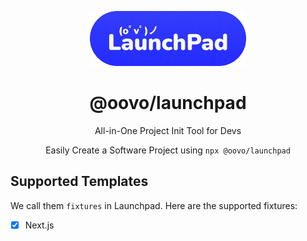 <p align="center">
  <picture>
  <img src="https://github.com/oovolabs/launchpad/blob/main/assets/logo.png" width="250" alt="Logo for Launchpad">
</picture>
</p>

<h1 align="center">
  @oovo/launchpad
</h1>

<p align="center">
  All-in-One Project Init Tool for Devs
</p>

<p align="center">
    Easily Create a Software Project using <code>npx @oovo/launchpad</code>
</p>

## Supported Templates
We call them `fixtures` in Launchpad. Here are the supported fixtures:
- [x] Next.js